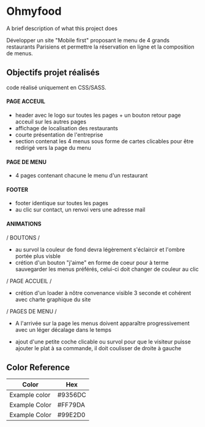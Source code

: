 # Ohmyfood 

A brief description of what this project does 

Développer un site "Mobile first" proposant le menu de 4 grands restaurants Parisiens et permettre la réservation en ligne et la composition de menus.
## Objectifs projet réalisés
code réalisé uniquement en CSS/SASS.
#### PAGE ACCEUIL
- header avec le logo sur toutes les pages + un bouton retour page acceuil sur les autres pages
- affichage de localisation des restaurants
- courte présentation de l'entreprise
- section contenat les 4 menus sous forme de cartes clicables pour être redirigé vers la page du menu


#### PAGE DE MENU

- 4 pages contenant chacune le menu d'un restaurant


#### FOOTER

- footer identique sur toutes les pages
- au clic sur contact, un renvoi vers une adresse mail


#### ANIMATIONS

/ BOUTONS /

- au survol la couleur de fond devra légèrement s'éclaircir et l'ombre portée plus visble
- crétion d'un bouton "j'aime" en forme de coeur pour à terme sauvegarder les menus préférés, celui-ci doit changer de couleur au clic

/ PAGE ACCUEIL /

- crétion d'un loader à nôtre convenance visible 3 seconde et cohérent avec charte graphique du site

/ PAGES DE MENU /

- A l'arrivée sur la page les menus doivent apparaître progressivement avec un léger décalage dans le temps

- ajout d'une petite coche clicable ou survol pour que le visiteur puisse ajouter le plat à sa commande, il doit coulisser de droite à gauche

## Color Reference

| Color             | Hex                                                                |
| ----------------- | ------------------------------------------------------------------ |
| Example color | #9356DC
| Example Color | #FF79DA|
| Example Color | #99E2D0|


